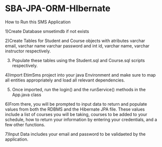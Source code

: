 # SBA-JPA-ORM-HIbernate
How to Run this SMS Application

1)Create Database smsetimdb if not exists




2)Create Tables for Student and Course objects with atributes varchar email, varchar name varchar password and int id, varchar name, varchar instructor respectively.




3) Populate these tables using the Student.sql and Course.sql scripts respectively.





4)Import EtimSms project into your java Environment and make sure to map all entities appropriately and load all relevant dependencies.




5) Once imported, run the login() and the runService() methods in the App.java class




6)From there, you will be prompted to input data to return and populate values from both the RDBMS and the Hibernate JPA file.
  These values include a list of courses you will be taking, courses to be added to your schedule, how to return your information by entering your credentials, and a
  few other functions.




7)Input Data includes your email and password to be validaeted by the application.
